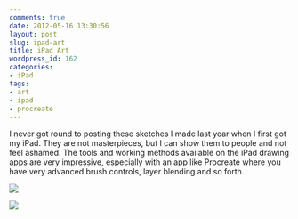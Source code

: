 ```yaml
---
comments: true
date: 2012-05-16 13:30:56
layout: post
slug: ipad-art
title: iPad Art
wordpress_id: 162
categories:
- iPad
tags:
- art
- ipad
- procreate
---
```


I never got round to posting these sketches I made last year when I first got my iPad. They are not masterpieces, but I can show them to people and not feel ashamed. The tools and working methods available on the iPad drawing apps are very impressive, especially with an app like Procreate where you have very advanced brush controls, layer blending and so forth.


[![](http://jens.raaby.co.uk/wp-content/uploads/2011/05/IMG_0012.jpg)](http://jens.raaby.co.uk/wp-content/uploads/2011/05/IMG_0012.jpg)


[![](http://jens.raaby.co.uk/wp-content/uploads/2011/05/IMG_0011.jpg)](http://jens.raaby.co.uk/wp-content/uploads/2011/05/IMG_0011.jpg)


